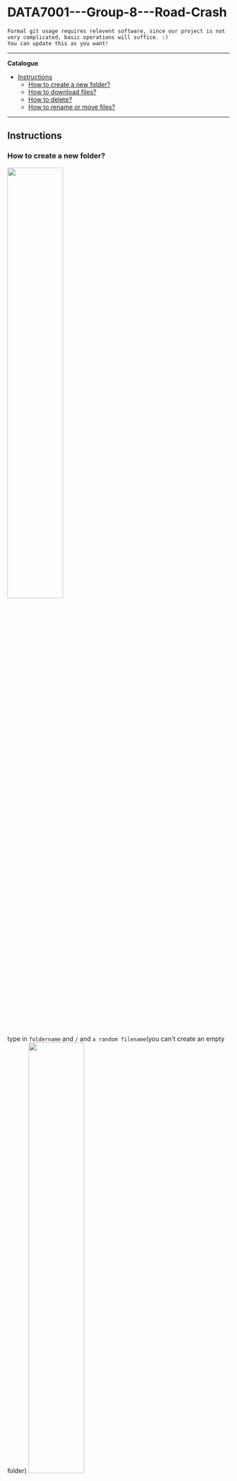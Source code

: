 # DATA7001---Group-8---Road-Crash
`Formal git usage requires relevent software, since our project is not very complicated, basic operations will suffice. :)`  
`You can update this as you want!`

---
<strong>Catalogue</strong>
- [Instructions](#instructions)
  - [How to create a new folder?](#how-to-create-a-new-folder)
  - [How to download files?](#how-to-download-files)
  - [How to delete?](#how-to-delete)
  - [How to rename or move files?](#how-to-rename-or-move-files)
---
## Instructions
### How to create a new folder?
<img src="https://user-images.githubusercontent.com/89439984/133027074-072f2ff2-4e59-4282-a2df-5736dd7792d6.png" width=50% height=50% />

type in `foldername` and `/` and `a random filename`(you can't create an empty folder)
<img src="https://user-images.githubusercontent.com/89439984/133035379-c5329cba-7780-430e-a03e-bd10e0fc517b.png" width=50% height=50% />

<img src="https://user-images.githubusercontent.com/89439984/133035517-dbbafa33-124b-42fa-9ca8-bb5088a8f9bf.png" width=50% height=50% />

Uploading files is likewise.

### How to download files?
* <strong>Download all:</strong>
<img src="https://user-images.githubusercontent.com/89439984/133035778-6d96d417-e01a-4e8c-8c7f-831973a66ff7.png" width=50% height=50% />

* <strong>Download one specific file:</strong>
Rightclick on that file and choose `save the link as`

### How to delete?
* <strong>Delete folder:</strong>
Click into that folder and:
<img src="https://user-images.githubusercontent.com/89439984/133036806-d036d4a5-1214-4dad-8dea-843b52b173c1.png" width=50% height=50% />

* <strong>Delete file:</strong>
Click into that file and:
<img src="https://user-images.githubusercontent.com/89439984/133037050-7357a088-440e-4aae-ab4f-42310123e474.png" width=50% height=50% />

### How to rename or move files?
Click into one file and:  
<img src="https://user-images.githubusercontent.com/89439984/133088573-af7bdac6-e7a2-4600-ba42-486a051b03d9.png" width=30% height=30% />

<img src="https://user-images.githubusercontent.com/89439984/133089268-c570658e-4ab1-43a2-9efb-af4deb93e96e.png" width=50% height=50% />

<img src="https://user-images.githubusercontent.com/89439984/133089864-606df837-3254-463b-9a4a-b991f9d1a56d.png" width=50% height=50% />

